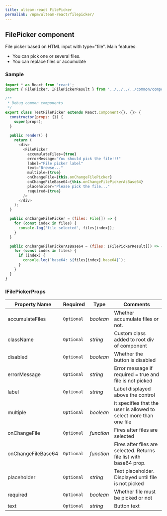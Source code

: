 ```yaml
---
title: ulteam-react FilePicker
permalink: /npm/ulteam-react/filepicker/
---
```


## FilePicker component

File picker based on HTML input with type="file".
Main features:
- You can pick one or several files.
- You can replace files or accumulate

### Sample

```js
import * as React from 'react';
import { FilePicker, IFilePickerResult } from '../../../../common/components/FilePicker/FilePicker';

/**
 * Debug common components
 */
export class TestFilePicker extends React.Component<{}, {}> {
  constructor(props: {}) {
    super(props);
  }
  
  public render() {
    return (
      <div>
        <FilePicker 
          accumulateFiles={true}
          errorMessage="You should pick the file!!!"
          label="File picker label" 
          text="Browse..." 
          multiple={true}
          onChangeFile={this.onChangeFilePicker}
          onChangeFileBase64={this.onChangeFilePickerAsBase64}
          placeholder="Please pick the file..."
          required={true}
        />
      </div>
    );
  }

  public onChangeFilePicker = (files: File[]) => {
    for (const index in files) {
      console.log('file selected', files[index]);
    }
  }

  public onChangeFilePickerAsBase64 = (files: IFilePickerResult[]) => {
    for (const index in files) {
      if (index) {
        console.log(`base64: ${files[index].base64}`);
      }
    }
  }
}
```


### IFilePickerProps

| Property Name | Required | Type | Comments |
|-|-|-|-|
 | accumulateFiles | `Optional` |  *boolean* |     Whether accumulate files or not.       |  
 | className | `Optional` |  *string* |     Custom class added to root div of component       |  
 | disabled | `Optional` |  *boolean* |     Whether the button is disabled       |  
 | errorMessage | `Optional` |  *string* |     Error message if required = true and file is not picked       |  
 | label | `Optional` |  *string* |     Label displayed above the control       |  
 | multiple | `Optional` |  *boolean* |     it specifies that the user is allowed to select more than one file       |  
 | onChangeFile | `Optional` |  *function* |     Fires after files are selected       |  
 | onChangeFileBase64 | `Optional` |  *function* |     Fires after files are selected. Returns file list with base64 prop.       |  
 | placeholder | `Optional` |  *string* |     Text placeholder. Displayed until file is not picked       |  
 | required | `Optional` |  *boolean* |     Whether file must be picked or not       |  
 | text | `Optional` |  *string* |     Button text       |

